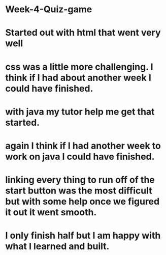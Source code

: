 # Week-4-Quiz-game
# Started out with html that went very well
# css was a little more challenging. I think if I had about another week I could have finished.
# with java my tutor help me get that started.
# again I think if I had another week to work on java I could have finished.
# linking every thing to run off of the start button was the most difficult but with some help once we figured it out it went smooth.
# I only finish half but I am happy with what I learned and built.

